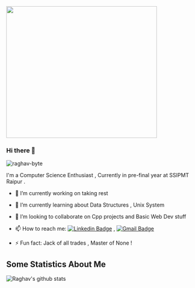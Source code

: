 <img src="http://31.media.tumblr.com/17fea920ff36ef4f5b877d5216a7aad9/tumblr_mo9xje8zZ41qcbiufo1_1280.gif" height="350" width="400" align="middle">


### Hi there 👋


<p align="left"> <img src="https://komarev.com/ghpvc/?username=raghav-byte" alt="raghav-byte" /> </p>

I'm a Computer Science Enthusiast , Currently in pre-final year  at SSIPMT Raipur .

- 🔭 I’m currently working on taking rest
- 🌱 I’m currently learning about Data Structures , Unix System 
- 👯 I’m looking to collaborate on Cpp projects and Basic Web Dev stuff
- 📫 How to reach me: [![Linkedin Badge](https://img.shields.io/badge/-LinkedIn-blue?style=flat-square&logo=Linkedin&logoColor=white&link=https://www.linkedin.com/in/raghav-byte/)](https://www.linkedin.com/in/raghav-byte/) , [![Gmail Badge](https://img.shields.io/badge/-Gmail-c14438?style=flat-square&logo=Gmail&logoColor=white&link=mailto:shuklaraghav321.com)](mailto:shuklaraghav321@gmail.com)

- ⚡ Fun fact: Jack of all trades , Master of None ! 

## Some Statistics About Me
![Raghav's github stats](https://github-readme-stats.vercel.app/api?username=raghav-byte&&show_icons=true&title_color=ffffff&icon_color=bb2acf&text_color=daf7dc&bg_color=151515)<br>






<!--
**Raghav-byte/Raghav-byte** is a ✨ _special_ ✨ repository because its `README.md` (this file) appears on your GitHub profile.

Here are some ideas to get you started:

- 🔭 I’m currently working on taking rest
- 🌱 I’m currently learning about Data Structures , Unix System 
- 👯 I’m looking to collaborate on Cpp projects or Basic Web Dev stuff
- 🤔 I’m looking for help with ...
- 💬 Ask me about ...
- 📫 How to reach me: @_raghavit (twitter) , shuklaraghav321@gmail.com (mail)
- 😄 Pronouns: ...
- ⚡ Fun fact: I hate language wars ! 
-->
